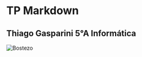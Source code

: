# TP Markdown
## Thiago Gasparini 5°A Informática
![Bostezo](https://media.lmneuquen.com/p/0943afa67cb8ed480c18b8d99a2a94c1/adjuntos/195/imagenes/005/999/0005999523/1200x675/smart/cara-bostezo-whatsappjpg.jpg)

